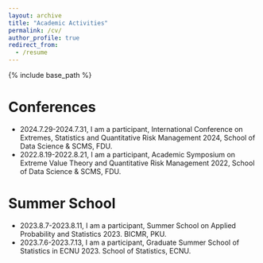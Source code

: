 ```yaml
---
layout: archive
title: "Academic Activities"
permalink: /cv/
author_profile: true
redirect_from:
  - /resume
---
```


{% include base_path %}


# Conferences

- 2024.7.29-2024.7.31, I am a participant, International Conference on Extremes, Statistics and Quantitative Risk Management 2024, School of Data Science & SCMS, FDU.
- 2022.8.19-2022.8.21, I am a participant, Academic Symposium on Extreme Value Theory and Quantitative Risk Management 2022, School of Data Science & SCMS, FDU.

# Summer School

- 2023.8.7-2023.8.11, I am a participant, Summer School on Applied Probability and Statistics 2023. BICMR, PKU.
- 2023.7.6-2023.7.13, I am a participant, Graduate Summer School of Statistics in ECNU 2023. School of Statistics, ECNU.
